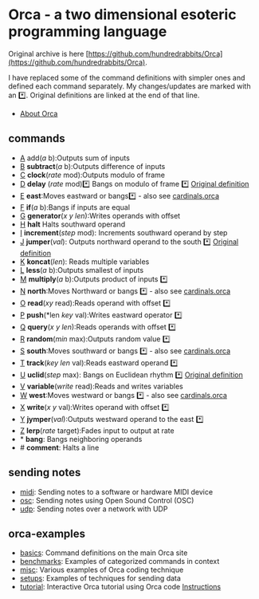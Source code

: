 # Orca - a two dimensional esoteric programming language
Original archive is here [https://github.com/hundredrabbits/Orca](https://github.com/hundredrabbits/Orca). 

I have replaced some of the command definitions with simpler ones and defined each command separately.
My changes/updates are marked with an :asterisk:. Original definitions are linked at the end of that line.

- [About Orca](https://git.sr.ht/~rabbits/orca#orc)

## commands
* [A](https://git.sr.ht/~rabbits/orca-examples/tree/master/basics/a.orca) add(*a* b):Outputs sum of inputs
* [B](https://git.sr.ht/~rabbits/orca-examples/tree/master/basics/b.orca) **subtract**(*a* b):Outputs difference of inputs
* [C](https://git.sr.ht/~rabbits/orca-examples/tree/master/basics/c.orca) **clock**(*rate* mod):Outputs modulo of frame
* [D](./d.orca) **delay** (*rate* mod):asterisk: Bangs on modulo of frame :asterisk: [Original definition](https://git.sr.ht/~rabbits/orca-examples/tree/master/basics/d.orca)
* [E](./e.orca) **east**:Moves eastward or bangs:asterisk: - also see [cardinals.orca](https://git.sr.ht/~rabbits/orca-examples/tree/master/benchmarks/cardinals.orca)
* [F](https://git.sr.ht/~rabbits/orca-examples/tree/master/basics/f.orca) **if**(*a* b):Bangs if inputs are equal
* [G](https://git.sr.ht/~rabbits/orca-examples/tree/master/basics/g.orca) **generator**(*x* *y* *len*):Writes operands with offset
* [H](https://git.sr.ht/~rabbits/orca-examples/tree/master/basics/h.orca) **halt** Halts southward operand
* [I](https://git.sr.ht/~rabbits/orca-examples/tree/master/basics/i.orca) **increment**(*step* mod): Increments southward operand by step
* [J](./j.orca) **jumper**(*val*): Outputs northward operand to the south :asterisk: [Original definition](https://git.sr.ht/~rabbits/orca-examples/tree/master/basics/j.orca)
* [K](https://git.sr.ht/~rabbits/orca-examples/tree/master/basics/k.orca) **koncat**(*len*): Reads multiple variables
* [L](https://git.sr.ht/~rabbits/orca-examples/tree/master/basics/l.orca) **less**(*a* b):Outputs smallest of inputs
* [M](./m.orca) **multiply**(*a* b):Outputs product of inputs :asterisk:
* [N](./n.orca) **north**:Moves Northward or bangs :asterisk: -  also see [cardinals.orca](https://git.sr.ht/~rabbits/orca-examples/tree/master/benchmarks/cardinals.orca)
* [O](./o.orca) **read**(*xy* read):Reads operand with offset :asterisk:
* [P](./p.orca) **push**(*len *key* val):Writes eastward operator :asterisk:
* [Q](./q.orca) **query**(*x* *y* *len*):Reads operands with offset :asterisk:
* [R](./r.orca) **random**(*min* max):Outputs random value :asterisk:
* [S](./s.orca) **south**:Moves southward or bangs :asterisk: - also see [cardinals.orca](https://git.sr.ht/~rabbits/orca-examples/tree/master/benchmarks/cardinals.orca)
* [T](./t.orca) **track**(*key* *len* val):Reads eastward operand :asterisk:
* [U](./u.orca) **uclid**(*step* max): Bangs on Euclidean rhythm :asterisk: [Original definition](https://git.sr.ht/~rabbits/orca-examples/tree/master/basics/u.orca)
* [V](https://git.sr.ht/~rabbits/orca-examples/tree/master/basics/v.orca) **variable**(*write* read):Reads and writes variables
* [W](./w.orca) **west**:Moves westward or bangs :asterisk: - also see [cardinals.orca](https://git.sr.ht/~rabbits/orca-examples/tree/master/benchmarks/cardinals.orca)
* [X](./x.orca) **write**(*x* *y* val):Writes operand with offset :asterisk:
* [Y](./y.orca) **jymper**(*val*):Outputs westward operand to the east :asterisk:
* [Z](https://git.sr.ht/~rabbits/orca-examples/tree/master/basics/z.orca) **lerp**(*rate* target):Fades input to output at rate
* \* **bang**: Bangs neighboring operands
* \# **comment**: Halts a line

## sending notes
* [midi](https://git.sr.ht/~rabbits/orca-examples/tree/master/basics/_midi.orca): Sending notes to a software or hardware MIDI device
* [osc](https://git.sr.ht/~rabbits/orca-examples/tree/master/basics/_osc.orca): Sending notes using Open Sound Control (OSC)
* [udp](https://git.sr.ht/~rabbits/orca-examples/tree/master/basics/_udp.orca): Sending notes over a network with UDP

## orca-examples
* [basics](https://git.sr.ht/~rabbits/orca-examples/tree/master/basics): Command definitions on the main Orca site
* [benchmarks](https://git.sr.ht/~rabbits/orca-examples/tree/master/benchmarks): Examples of categorized commands in context
* [misc](https://git.sr.ht/~rabbits/orca-examples/tree/master/misc): Various examples of Orca coding technique
* [setups](https://git.sr.ht/~rabbits/orca-examples/tree/master/setups): Examples of techniques for sending data 
* [tutorial](https://git.sr.ht/~rabbits/orca-examples/tree/master/tutorial): Interactive Orca tutorial using Orca code [Instructions](https://git.sr.ht/~rabbits/orca-examples/tree/master/tutorial/README.md)

